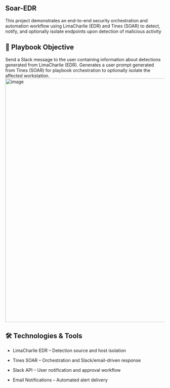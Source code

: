 ## Soar-EDR
This project demonstrates an end-to-end security orchestration and automation workflow using LimaCharlie (EDR) and Tines (SOAR) to detect, notify, and optionally isolate endpoints upon detection of malicious activity

## 📌 Playbook Objective
Send a Slack message to the user containing information about detections generated from LimaCharlie (EDR).  Generates a user prompt generated from Tines (SOAR) for playbook orchestration to optionally isolate the affected workstation.
<img width="770" alt="image" src="https://github.com/user-attachments/assets/6d200bf6-a757-4cb6-833d-9e9ebbb54d09" />


## 🛠️ Technologies & Tools
- LimaCharlie EDR – Detection source and host isolation

- Tines SOAR – Orchestration and Slack/email-driven response

- Slack API – User notification and approval workflow

- Email Notifications – Automated alert delivery

